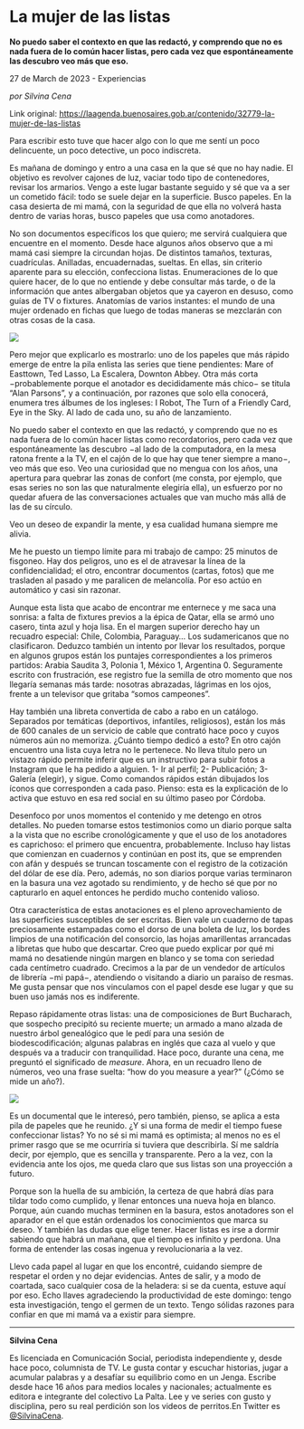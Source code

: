 # La mujer de las listas

**No puedo saber el contexto en que las redactó, y comprendo que no es nada fuera de lo común hacer listas, pero cada vez que espontáneamente las descubro veo más que eso.**

27 de March de 2023 - Experiencias

_por Silvina Cena_

Link original: https://laagenda.buenosaires.gob.ar/contenido/32779-la-mujer-de-las-listas



Para escribir esto tuve que hacer algo con lo que me sentí un poco delincuente, un poco detective, un poco indiscreta.




Es mañana de domingo y entro a una casa en la que sé que no hay nadie. El objetivo es revolver cajones de luz, vaciar todo tipo de contenedores, revisar los armarios. Vengo a este lugar bastante seguido y sé que va a ser un cometido fácil: todo se suele dejar en la superficie. Busco papeles. En la casa desierta de mi mamá, con la seguridad de que ella no volverá hasta dentro de varias horas, busco papeles que usa como anotadores.




No son documentos específicos los que quiero; me servirá cualquiera que encuentre en el momento. Desde hace algunos años observo que a mi mamá casi siempre la circundan hojas. De distintos tamaños, texturas, cuadrículas. Anilladas, encuadernadas, sueltas. En ellas, sin criterio aparente para su elección, confecciona listas. Enumeraciones de lo que quiere hacer, de lo que no entiende y debe consultar más tarde, o de la información que antes albergaban objetos que ya cayeron en desuso, como guías de TV o fixtures. Anatomías de varios instantes: el mundo de una mujer ordenado en fichas que luego de todas maneras se mezclarán con otras cosas de la casa.




![](https://cdn.feater.me/files/images/1030662/7607bee2-542c-4895-9557-83d2189c8a18.jpg)




Pero mejor que explicarlo es mostrarlo: uno de los papeles que más rápido emerge de entre la pila enlista las series que tiene pendientes: Mare of Easttown, Ted Lasso, La Escalera, Downton Abbey. Otra más corta −probablemente porque el anotador es decididamente más chico− se titula “Alan Parsons”, y a continuación, por razones que solo ella conocerá, enumera tres álbumes de los ingleses: I Robot, The Turn of a Friendly Card, Eye in the Sky. Al lado de cada uno, su año de lanzamiento.




No puedo saber el contexto en que las redactó, y comprendo que no es nada fuera de lo común hacer listas como recordatorios, pero cada vez que espontáneamente las descubro −al lado de la computadora, en la mesa ratona frente a la TV, en el cajón de lo que hay que tener siempre a mano−, veo más que eso. Veo una curiosidad que no mengua con los años, una apertura para quebrar las zonas de confort (me consta, por ejemplo, que esas series no son las que naturalmente elegiría ella), un esfuerzo por no quedar afuera de las conversaciones actuales que van mucho más allá de las de su círculo.




Veo un deseo de expandir la mente, y esa cualidad humana siempre me alivia.




Me he puesto un tiempo límite para mi trabajo de campo: 25 minutos de fisgoneo. Hay dos peligros, uno es el de atravesar la línea de la confidencialidad; el otro, encontrar documentos (cartas, fotos) que me trasladen al pasado y me paralicen de melancolía. Por eso actúo en automático y casi sin razonar.




Aunque esta lista que acabo de encontrar me enternece y me saca una sonrisa: a falta de fixtures previos a la épica de Qatar, ella se armó uno casero, tinta azul y hoja lisa. En el margen superior derecho hay un recuadro especial: Chile, Colombia, Paraguay… Los sudamericanos que no clasificaron. Deduzco también un intento por llevar los resultados, porque en algunos grupos están los puntajes correspondientes a los primeros partidos: Arabia Saudita 3, Polonia 1, México 1, Argentina 0. Seguramente escrito con frustración, ese registro fue la semilla de otro momento que nos llegaría semanas más tarde: nosotras abrazadas, lágrimas en los ojos, frente a un televisor que gritaba “somos campeones”.




Hay también una libreta convertida de cabo a rabo en un catálogo. Separados por temáticas (deportivos, infantiles, religiosos), están los más de 600 canales de un servicio de cable que contrató hace poco y cuyos números aún no memoriza. ¿Cuánto tiempo dedicó a esto? En otro cajón encuentro una lista cuya letra no le pertenece. No lleva título pero un vistazo rápido permite inferir que es un instructivo para subir fotos a Instagram que le ha pedido a alguien. 1- Ir al perfil; 2- Publicación; 3- Galería (elegir), y sigue. Como comandos rápidos están dibujados los íconos que corresponden a cada paso. Pienso: esta es la explicación de lo activa que estuvo en esa red social en su último paseo por Córdoba.




Desenfoco por unos momentos el contenido y me detengo en otros detalles. No pueden tomarse estos testimonios como un diario porque salta a la vista que no escribe cronológicamente y que el uso de los anotadores es caprichoso: el primero que encuentra, probablemente. Incluso hay listas que comienzan en cuadernos y continúan en post its, que se emprenden con afán y después se truncan toscamente con el registro de la cotización del dólar de ese día. Pero, además, no son diarios porque varias terminaron en la basura una vez agotado su rendimiento, y de hecho sé que por no capturarlo en aquel entonces he perdido mucho contenido valioso.




Otra característica de estas anotaciones es el pleno aprovechamiento de las superficies susceptibles de ser escritas. Bien vale un cuaderno de tapas preciosamente estampadas como el dorso de una boleta de luz, los bordes limpios de una notificación del consorcio, las hojas amarillentas arrancadas a libretas que hubo que descartar. Creo que puedo explicar por qué mi mamá no desatiende ningún margen en blanco y se toma con seriedad cada centímetro cuadrado. Crecimos a la par de un vendedor de artículos de librería −mi papá−, atendiendo o visitando a diario un paraíso de resmas. Me gusta pensar que nos vinculamos con el papel desde ese lugar y que su buen uso jamás nos es indiferente.




Repaso rápidamente otras listas: una de composiciones de Burt Bucharach, que sospecho precipitó su reciente muerte; un armado a mano alzada de nuestro árbol genealógico que le pedí para una sesión de biodescodificación; algunas palabras en inglés que caza al vuelo y que después va a traducir con tranquilidad. Hace poco, durante una cena, me preguntó el significado de *measure*. Ahora, en un recuadro lleno de números, veo una frase suelta: “how do you measure a year?” (¿Cómo se mide un año?).




![](https://cdn.feater.me/files/images/1030666/e84ca9fd-9db5-44ef-bf10-bf8235fe8e51.jpeg)




Es un documental que le interesó, pero también, pienso, se aplica a esta pila de papeles que he reunido. ¿Y si una forma de medir el tiempo fuese confeccionar listas? Yo no sé si mi mamá es optimista; al menos no es el primer rasgo que se me ocurriría si tuviera que describirla. Sí me saldría decir, por ejemplo, que es sencilla y transparente. Pero a la vez, con la evidencia ante los ojos, me queda claro que sus listas son una proyección a futuro.




Porque son la huella de su ambición, la certeza de que habrá días para tildar todo como cumplido, y llenar entonces una nueva hoja en blanco. Porque, aún cuando muchas terminen en la basura, estos anotadores son el aparador en el que están ordenados los conocimientos que marca su deseo. Y también las dudas que elige tener. Hacer listas es irse a dormir sabiendo que habrá un mañana, que el tiempo es infinito y perdona. Una forma de entender las cosas ingenua y revolucionaria a la vez.




Llevo cada papel al lugar en que los encontré, cuidando siempre de respetar el orden y no dejar evidencias. Antes de salir, y a modo de coartada, saco cualquier cosa de la heladera: si se da cuenta, estuve aquí por eso. Echo llaves agradeciendo la productividad de este domingo: tengo esta investigación, tengo el germen de un texto. Tengo sólidas razones para confiar en que mi mamá va a existir para siempre.




---




**Silvina Cena**




Es licenciada en Comunicación Social, periodista independiente y, desde hace poco, columnista de TV. Le gusta contar y escuchar historias, jugar a acumular palabras y a desafíar su equilibrio como en un Jenga. Escribe desde hace 16 años para medios locales y nacionales; actualmente es editora e integrante del colectivo La Palta. Lee y ve series con gusto y disciplina, pero su real perdición son los videos de perritos.En Twitter es [@SilvinaCena](https://twitter.com/SilvinaCena).



